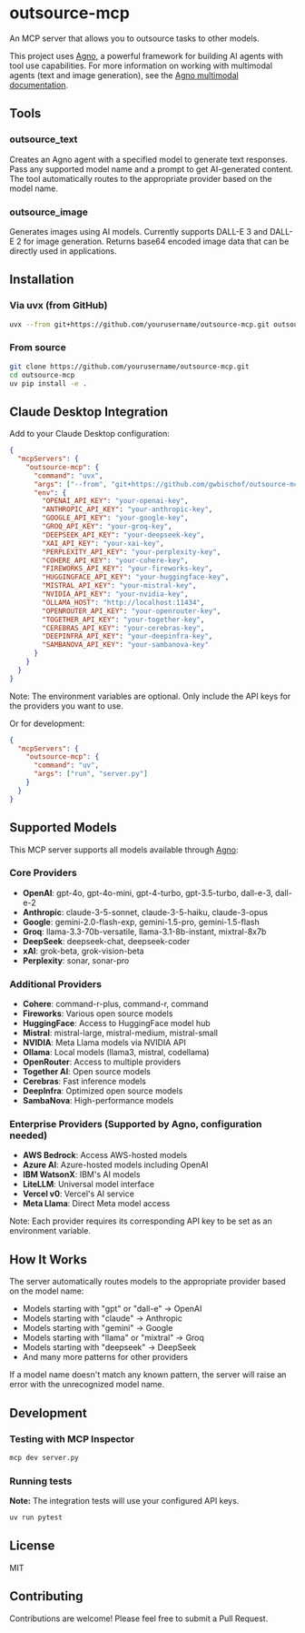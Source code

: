 # outsource-mcp

An MCP server that allows you to outsource tasks to other models.

This project uses [Agno](https://github.com/agno-agi/agno), a powerful framework for building AI agents with tool use capabilities. For more information on working with multimodal agents (text and image generation), see the [Agno multimodal documentation](https://docs.agno.com/agents/multimodal).

## Tools

### outsource_text
Creates an Agno agent with a specified model to generate text responses. Pass any supported model name and a prompt to get AI-generated content. The tool automatically routes to the appropriate provider based on the model name.

### outsource_image
Generates images using AI models. Currently supports DALL-E 3 and DALL-E 2 for image generation. Returns base64 encoded image data that can be directly used in applications.

## Installation

### Via uvx (from GitHub)

```bash
uvx --from git+https://github.com/yourusername/outsource-mcp.git outsource-mcp
```

### From source

```bash
git clone https://github.com/yourusername/outsource-mcp.git
cd outsource-mcp
uv pip install -e .
```

## Claude Desktop Integration

Add to your Claude Desktop configuration:

```json
{
  "mcpServers": {
    "outsource-mcp": {
      "command": "uvx",
      "args": ["--from", "git+https://github.com/gwbischof/outsource-mcp.git", "outsource-mcp"],
      "env": {
        "OPENAI_API_KEY": "your-openai-key",
        "ANTHROPIC_API_KEY": "your-anthropic-key",
        "GOOGLE_API_KEY": "your-google-key",
        "GROQ_API_KEY": "your-groq-key",
        "DEEPSEEK_API_KEY": "your-deepseek-key",
        "XAI_API_KEY": "your-xai-key",
        "PERPLEXITY_API_KEY": "your-perplexity-key",
        "COHERE_API_KEY": "your-cohere-key",
        "FIREWORKS_API_KEY": "your-fireworks-key",
        "HUGGINGFACE_API_KEY": "your-huggingface-key",
        "MISTRAL_API_KEY": "your-mistral-key",
        "NVIDIA_API_KEY": "your-nvidia-key",
        "OLLAMA_HOST": "http://localhost:11434",
        "OPENROUTER_API_KEY": "your-openrouter-key",
        "TOGETHER_API_KEY": "your-together-key",
        "CEREBRAS_API_KEY": "your-cerebras-key",
        "DEEPINFRA_API_KEY": "your-deepinfra-key",
        "SAMBANOVA_API_KEY": "your-sambanova-key"
      }
    }
  }
}
```

Note: The environment variables are optional. Only include the API keys for the providers you want to use.

Or for development:

```json
{
  "mcpServers": {
    "outsource-mcp": {
      "command": "uv",
      "args": ["run", "server.py"]
    }
  }
}
```

## Supported Models

This MCP server supports all models available through [Agno](https://docs.agno.com/models/introduction#supported-models):

### Core Providers
- **OpenAI**: gpt-4o, gpt-4o-mini, gpt-4-turbo, gpt-3.5-turbo, dall-e-3, dall-e-2
- **Anthropic**: claude-3-5-sonnet, claude-3-5-haiku, claude-3-opus
- **Google**: gemini-2.0-flash-exp, gemini-1.5-pro, gemini-1.5-flash
- **Groq**: llama-3.3-70b-versatile, llama-3.1-8b-instant, mixtral-8x7b
- **DeepSeek**: deepseek-chat, deepseek-coder
- **xAI**: grok-beta, grok-vision-beta
- **Perplexity**: sonar, sonar-pro

### Additional Providers
- **Cohere**: command-r-plus, command-r, command
- **Fireworks**: Various open source models
- **HuggingFace**: Access to HuggingFace model hub
- **Mistral**: mistral-large, mistral-medium, mistral-small
- **NVIDIA**: Meta Llama models via NVIDIA API
- **Ollama**: Local models (llama3, mistral, codellama)
- **OpenRouter**: Access to multiple providers
- **Together AI**: Open source models
- **Cerebras**: Fast inference models
- **DeepInfra**: Optimized open source models
- **SambaNova**: High-performance models

### Enterprise Providers (Supported by Agno, configuration needed)
- **AWS Bedrock**: Access AWS-hosted models
- **Azure AI**: Azure-hosted models including OpenAI
- **IBM WatsonX**: IBM's AI models
- **LiteLLM**: Universal model interface
- **Vercel v0**: Vercel's AI service
- **Meta Llama**: Direct Meta model access

Note: Each provider requires its corresponding API key to be set as an environment variable.

## How It Works

The server automatically routes models to the appropriate provider based on the model name:
- Models starting with "gpt" or "dall-e" → OpenAI
- Models starting with "claude" → Anthropic  
- Models starting with "gemini" → Google
- Models starting with "llama" or "mixtral" → Groq
- Models starting with "deepseek" → DeepSeek
- And many more patterns for other providers

If a model name doesn't match any known pattern, the server will raise an error with the unrecognized model name.

## Development

### Testing with MCP Inspector

```bash
mcp dev server.py
```

### Running tests
**Note:** The integration tests will use your configured API keys.

```bash
uv run pytest
```

## License

MIT

## Contributing

Contributions are welcome! Please feel free to submit a Pull Request.
